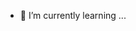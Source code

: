 - 🌱 I’m currently learning ...

<!---
chengkenlee/chengkenlee is a ✨ special ✨ repository because its `README.md` (this file) appears on your GitHub profile.
You can click the Preview link to take a look at your changes.
--->
